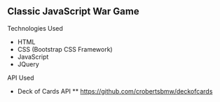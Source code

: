 ## Classic JavaScript War Game ##

Technologies Used
* HTML
* CSS (Bootstrap CSS Framework)
* JavaScript
* JQuery

API Used
* Deck of Cards API
** https://github.com/crobertsbmw/deckofcards
